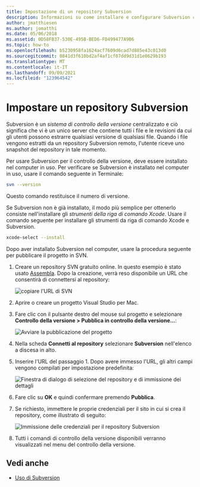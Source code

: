 ```yaml
---
title: Impostazione di un repository Subversion
description: Informazioni su come installare e configurare Subversion come sistema di controllo della versione centralizzato in Visual Studio per Mac.
author: jmatthiesen
ms.author: jomatthi
ms.date: 05/06/2018
ms.assetid: 0D58FB37-530E-495B-BED6-FD499477A9B6
ms.topic: how-to
ms.openlocfilehash: b5230958fa1624acf7609d6cad7d885e43c013d0
ms.sourcegitcommit: 0841d3f610bd2af4af1cf07dd9d31d1e0629b193
ms.translationtype: MT
ms.contentlocale: it-IT
ms.lasthandoff: 09/09/2021
ms.locfileid: "123964542"
---
```

# <a name="set-up-a-subversion-repository"></a>Impostare un repository Subversion

Subversion è un _sistema di controllo della versione_ centralizzato e ciò significa che vi è un unico server che contiene tutti i file e le revisioni da cui gli utenti possono estrarre qualsiasi versione di qualsiasi file. Quando i file vengono estratti da un repository Subversion remoto, l'utente riceve uno snapshot del repository in tale momento.

Per usare Subversion per il controllo della versione, deve essere installato nel computer in uso. Per verificare se Subversion è installato nel computer in uso, usare il comando seguente in Terminale:

```bash
svn --version
```

Questo comando restituisce il numero di versione.

Se Subversion non è già installato, il modo più semplice per ottenerlo consiste nell'installare gli _strumenti della riga di comando Xcode_. Usare il comando seguente per installare gli strumenti da riga di comando Xcode e Subversion.

```bash
xcode-select --install
```

Dopo aver installato Subversion nel computer, usare la procedura seguente per pubblicare il progetto in SVN.

1. Creare un repository SVN gratuito online. In questo esempio è stato usato [Assembla](https://app.assembla.com/). Dopo la creazione, verrà reso disponibile un URL che consentirà di connettersi al repository:

    ![copiare l'URL di SVN](media/version-control-subversion1-sml.png)

2. Aprire o creare un progetto Visual Studio per Mac.

3. Fare clic con il pulsante destro del mouse sul progetto e selezionare **Controllo della versione > Pubblica in controllo della versione...**:

    ![Avviare la pubblicazione del progetto](media/version-control-subversion2.png)

4. Nella scheda **Connetti al repository** selezionare **Subversion** nell'elenco a discesa in alto.

5. Inserire l'URL del passaggio 1. Dopo avere immesso l'URL, gli altri campi vengono compilati per impostazione predefinita:

    ![Finestra di dialogo di selezione del repository e di immissione dei dettagli](media/version-control-subversion3.png)

7. Fare clic su **OK** e quindi confermare premendo **Pubblica**.

7. Se richiesto, immettere le proprie credenziali per il sito in cui si crea il repository, come illustrato di seguito:

    ![Immissione delle credenziali per il repository Subversion](media/version-control-subversion5.png)

8. Tutti i comandi di controllo della versione disponibili verranno visualizzati nel menu del controllo della versione.

## <a name="see-also"></a>Vedi anche

- [Uso di Subversion](working-with-subversion.md)